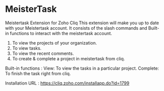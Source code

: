 # MeisterTask

Meistertask Extension for Zoho Cliq 
This extension will make you up to date with your Meistertask account. It consists of the slash commands and Built-in functions to interact with the meistertask account. 
1. To view the projects of your organization.
2. To view tasks.
3. To view the recent comments.
4. To create & complete a project in meistertask from cliq.

Built-in functions : 
View: To view the tasks in a particular project.
Complete: To finish the task right from cliq.

Installation URL : https://cliq.zoho.com/installapp.do?id=1799
